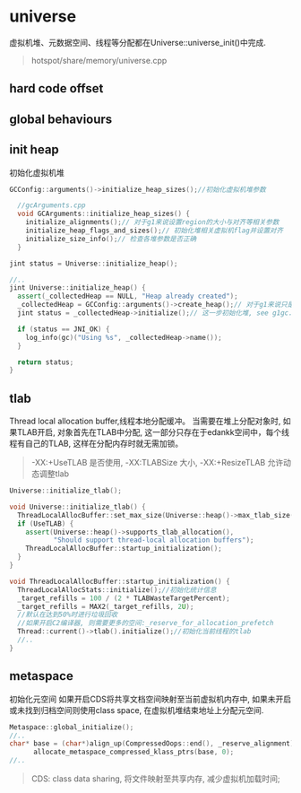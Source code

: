 # universe

虚拟机堆、元数据空间、线程等分配都在Universe::universe_init()中完成.
> hotspot/share/memory/universe.cpp

## hard code offset

## global behaviours

## init heap
初始化虚拟机堆
```c++
GCConfig::arguments()->initialize_heap_sizes();//初始化虚拟机堆参数

  //gcArguments.cpp
  void GCArguments::initialize_heap_sizes() {
    initialize_alignments();// 对于g1来说设置region的大小与对齐等相关参数
    initialize_heap_flags_and_sizes();// 初始化堆相关虚拟机flag并设置对齐
    initialize_size_info();// 检查各堆参数是否正确
  }

jint status = Universe::initialize_heap();

//.. 
jint Universe::initialize_heap() {
  assert(_collectedHeap == NULL, "Heap already created");
  _collectedHeap = GCConfig::arguments()->create_heap();// 对于g1来说只是new G1CollectedHeap()
  jint status = _collectedHeap->initialize();// 这一步初始化堆, see g1gc.md

  if (status == JNI_OK) {
    log_info(gc)("Using %s", _collectedHeap->name());
  }

  return status;
}
```
## tlab
Thread local allocation buffer,线程本地分配缓冲。
当需要在堆上分配对象时, 如果TLAB开启, 对象首先在TLAB中分配, 这一部分只存在于edankk空间中，每个线程有自己的TLAB, 这样在分配内存时就无需加锁。
> -XX:+UseTLAB 是否使用, -XX:TLABSize 大小, -XX:+ResizeTLAB 允许动态调整tlab
```c++
Universe::initialize_tlab();

void Universe::initialize_tlab() {
  ThreadLocalAllocBuffer::set_max_size(Universe::heap()->max_tlab_size());//在g1gc中tlab最大为大文件下限, 64bit上为64kb
  if (UseTLAB) {
    assert(Universe::heap()->supports_tlab_allocation(),
           "Should support thread-local allocation buffers");
    ThreadLocalAllocBuffer::startup_initialization();
  }
}

void ThreadLocalAllocBuffer::startup_initialization() {
  ThreadLocalAllocStats::initialize();//初始化统计信息
  _target_refills = 100 / (2 * TLABWasteTargetPercent);
  _target_refills = MAX2(_target_refills, 2U);
  //默认在达到50%时进行垃圾回收
  //如果开启C2编译器, 则需要更多的空间:_reserve_for_allocation_prefetch
  Thread::current()->tlab().initialize();//初始化当前线程的tlab
  //..
}
```
## metaspace
初始化元空间
如果开启CDS将共享文档空间映射至当前虚拟机内存中, 如果未开启或未找到归档空间则使用class space, 在虚拟机堆结束地址上分配元空间.

```c++
Metaspace::global_initialize();
//..
char* base = (char*)align_up(CompressedOops::end(), _reserve_alignment);
      allocate_metaspace_compressed_klass_ptrs(base, 0); 
//..
```
> CDS: class data sharing, 将文件映射至共享内存, 减少虚拟机加载时间;
